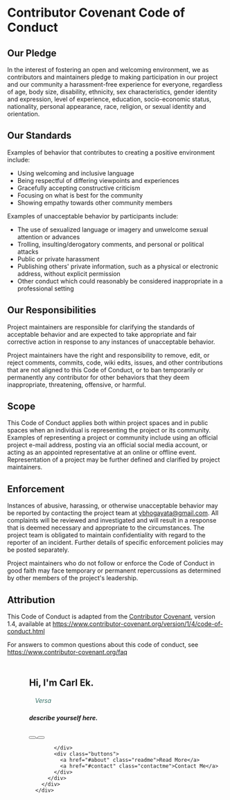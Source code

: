 # Contributor Covenant Code of Conduct

## Our Pledge

In the interest of fostering an open and welcoming environment, we as
contributors and maintainers pledge to making participation in our project and
our community a harassment-free experience for everyone, regardless of age, body
size, disability, ethnicity, sex characteristics, gender identity and expression,
level of experience, education, socio-economic status, nationality, personal
appearance, race, religion, or sexual identity and orientation.

## Our Standards

Examples of behavior that contributes to creating a positive environment
include:

* Using welcoming and inclusive language
* Being respectful of differing viewpoints and experiences
* Gracefully accepting constructive criticism
* Focusing on what is best for the community
* Showing empathy towards other community members

Examples of unacceptable behavior by participants include:

* The use of sexualized language or imagery and unwelcome sexual attention or
 advances
* Trolling, insulting/derogatory comments, and personal or political attacks
* Public or private harassment
* Publishing others' private information, such as a physical or electronic
 address, without explicit permission
* Other conduct which could reasonably be considered inappropriate in a
 professional setting

## Our Responsibilities

Project maintainers are responsible for clarifying the standards of acceptable
behavior and are expected to take appropriate and fair corrective action in
response to any instances of unacceptable behavior.

Project maintainers have the right and responsibility to remove, edit, or
reject comments, commits, code, wiki edits, issues, and other contributions
that are not aligned to this Code of Conduct, or to ban temporarily or
permanently any contributor for other behaviors that they deem inappropriate,
threatening, offensive, or harmful.

## Scope

This Code of Conduct applies both within project spaces and in public spaces
when an individual is representing the project or its community. Examples of
representing a project or community include using an official project e-mail
address, posting via an official social media account, or acting as an appointed
representative at an online or offline event. Representation of a project may be
further defined and clarified by project maintainers.

## Enforcement

Instances of abusive, harassing, or otherwise unacceptable behavior may be
reported by contacting the project team at vbhogayata@gmail.com. All
complaints will be reviewed and investigated and will result in a response that
is deemed necessary and appropriate to the circumstances. The project team is
obligated to maintain confidentiality with regard to the reporter of an incident.
Further details of specific enforcement policies may be posted separately.

Project maintainers who do not follow or enforce the Code of Conduct in good
faith may face temporary or permanent repercussions as determined by other
members of the project's leadership.

## Attribution

This Code of Conduct is adapted from the [Contributor Covenant][homepage], version 1.4,
available at https://www.contributor-covenant.org/version/1/4/code-of-conduct.html

[homepage]: https://www.contributor-covenant.org

For answers to common questions about this code of conduct, see
https://www.contributor-covenant.org/faq


<div class="container">
        <div class="col-md-9">
          <div class="content section-padding valign" style="margin-left: 10%; margin-top: 50px;">
            <div class="caption">
              <h2>Hi, I'm <span class="teal">Carl Ek.</span></h2>
              <h5 style="color:#fff">A <span class="typing" style="font-weight: 300; color:#004d40">Versa</span><span class="typed-cursor">|</span></h5>
              <!-- <h5 style="color:#00796b">A <span class="typing" style="font-weight: 300; color:#fff"></span></h5> -->
              <h5>describe yourself here.</h5>
            </div>
            <div class="social">
              <a href="http://linkedin.com/in/carlek" target="_blank">
                <button class="icon-btn linkedin">
                  <i class="fa fa-linkedin"></i>
                </button>
              </a>
              <a href="https://github.com/carlek/" target="_blank">
                <button class="icon-btn github">
                  <i class="fa fa-github"></i>
                </button>
              </a>

            </div>
            <div class="buttons">
              <a href="#about" class="readme">Read More</a>
              <a href="#contact" class="contactme">Contact Me</a>
            </div>
          </div>
        </div>
      </div>